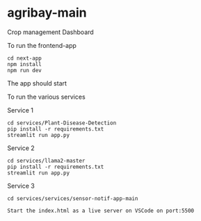 # agribay-main
Crop management Dashboard


To run the frontend-app 

```
cd next-app
npm install
npm run dev
```

The app should start 

To run the various services 

Service 1
```
cd services/Plant-Disease-Detection
pip install -r requirements.txt
streamlit run app.py 
```

Service 2 
```
cd services/llama2-master
pip install -r requirements.txt
streamlit run app.py
```

Service 3 
```
cd services/services/sensor-notif-app-main

Start the index.html as a live server on VSCode on port:5500
```

